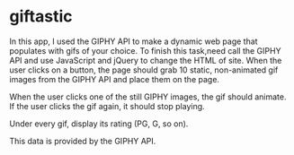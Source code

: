 # giftastic

 In this app, I used the GIPHY API to make a dynamic web page that populates with gifs of your choice. To finish this task,need call the GIPHY API and use JavaScript and jQuery to change the HTML of site.
When the user clicks on a button, the page should grab 10 static, non-animated gif images from the GIPHY API and place them on the page.

When the user clicks one of the still GIPHY images, the gif should animate. If the user clicks the gif again, it should stop playing.

Under every gif, display its rating (PG, G, so on).

This data is provided by the GIPHY API.
 
 
